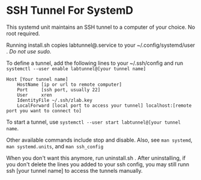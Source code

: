 # SSH Tunnel For SystemD

This systemd unit maintains an SSH tunnel to a computer of your choice. No root required.

Running install.sh copies labtunnel@.service to your ~/.config/systemd/user . *Do not use sudo.*

To define a tunnel, add the following lines to your ~/.ssh/config and run `systemctl --user enable labtunnel@[your tunnel name]`

```
Host [Your tunnel name]
    HostName [ip or url to remote computer]
    Port     [ssh port, usually 22]
    User     xren
    IdentityFile ~/.ssh/zlab.key
    LocalForward [local port to access your tunnel] localhost:[remote port you want to connect to]
```

To start a tunnel, use `systemctl --user start labtunnel@[your tunnel name`.

Other available commands include stop and disable. Also, see `man systemd`, `man systemd.units`, and `man ssh_config`

When you don't want this anymore, run uninstall.sh . After uninstalling, if you don't delete the lines you added to your ssh config, you may still runn ssh [your tunnel name] to access the tunnels manually.
